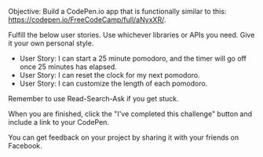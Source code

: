 Objective: Build a CodePen.io app that is functionally similar to this: https://codepen.io/FreeCodeCamp/full/aNyxXR/.

Fulfill the below user stories. Use whichever libraries or APIs you need. Give it your own personal style.

 * User Story: I can start a 25 minute pomodoro, and the timer will go off once 25 minutes has elapsed.
 * User Story: I can reset the clock for my next pomodoro.
 * User Story: I can customize the length of each pomodoro.

Remember to use Read-Search-Ask if you get stuck.

When you are finished, click the "I've completed this challenge" button and include a link to your CodePen.

You can get feedback on your project by sharing it with your friends on Facebook.
